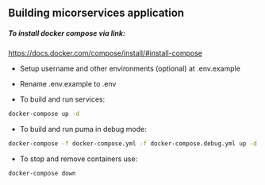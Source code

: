 ## Building micorservices application

##### To install docker compose via link:
https://docs.docker.com/compose/install/#install-compose

* Setup  username and other environments (optional) at .env.example
* Rename .env.example to .env

* To build and run services:
``` bash
docker-compose up -d
```

* To build and run puma in debug mode:
``` bash
docker-compose -f docker-compose.yml -f docker-compose.debug.yml up -d
```

* To stop and remove containers use:
``` bash
docker-compose down
```
